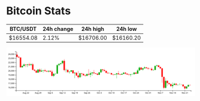 # Bitcoin Stats

BTC/USDT|24h change|24h high|24h low|
|---|---|---|---|
|$16554.08|2.12%|$16706.00|$16160.20|

<img src="./chart.svg">
